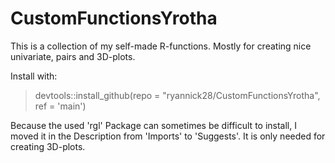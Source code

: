 # CustomFunctionsYrotha

This is a collection of my self-made R-functions. Mostly for creating nice univariate, pairs and 3D-plots.

Install with:
> devtools::install_github(repo = "ryannick28/CustomFunctionsYrotha", ref = 'main')

Because the used 'rgl' Package can sometimes be difficult to install, I moved it in the Description from 'Imports' to 'Suggests'. It is only needed for creating 3D-plots.
